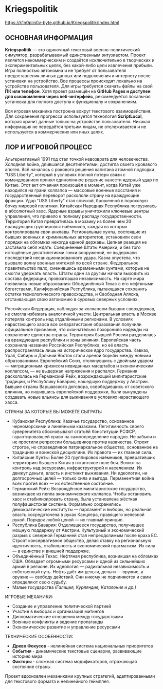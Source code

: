 # Kriegspolitik
https://k1n0piin0v-byte.github.io/Kriegspolitik/Index.html

## ОСНОВНАЯ ИНФОРМАЦИЯ

**Kriegspolitik** — это одиночный текстовый военно-политический симулятор, разрабатываемый единственным энтузиастом. Проект является некоммерческим и создаётся исключительно в творческих и экспериментальных целях, без какой-либо цели извлечения прибыли. Игра полностью автономна и не требует от пользователя предоставления личных данных или подключения к интернету после установки на устройство. Все процессы происходят локально на устройстве пользователя. Для игры требуется скачать файлы на свой **ПК или телефон**. Хотя проект размещён на **GitHub Pages и доступен для ознакомления через веб-интерфейс**, рекомендуется локальная установка для полного доступа к функционалу и сохранениям.

Вся игровая механика построена вокруг текстового взаимодействия. Для сохранения прогресса используется технология **ScriptLocal**, которая хранит данные только на устройстве пользователя. Никакая информация не передаётся третьим лицам, не отслеживается и не используется в коммерческих или иных целях.

## ЛОР И ИГРОВОЙ ПРОЦЕСС

Альтернативный 1991 год стал точкой невозврата для человечества. Холодная война, длившаяся десятилетиями, достигла своего кровавого апогея. Всё началось с рокового решения капитана атомной подлодки "USS Liberty", который в условиях полной потери связи с командованием принял единоличное решение нанести ядерный удар по Китаю. Этот акт отчаяния произошёл в момент, когда Китай уже находился на грани коллапса — массовые военные восстания и государственный переворот раскололи страну на враждующие фракции. Удар "USS Liberty" стал спичкой, брошенной в пороховую бочку мировой политики. Китайская Народная Республика погрузилась в абсолютный хаос. Ядерные взрывы уничтожили ключевые центры управления, что привело к полному распаду государственности. Территория Китая превратилась в мозаику из более чем 20 враждующих группировок наёмников, каждая из которых контролировала свои анклавы. Региональные хунты, состоящие из бывших военных и криминальных авторитетов, установили свои порядки на обломках некогда единой державы. Цепная реакция не заставила себя ждать. Соединённые Штаты Америки, и без того истощённые десятилетиями гонки вооружений, не выдержали последствий несанкционированного удара. Казна опустела, что вызвало волну военных мятежей по всей стране. Федеральное правительство пало, сменившись временными хунтами, которые не смогли удержать власть. Штаты один за другим начали выходить из состава федерации, провозглашая независимость. На карте мира появились новые образования: Объединённый Техас с его нефтяными богатствами, Калифорнийская Республика, пытающаяся сохранить остатки технологического превосходства, и Свободная Аляска, отстаивающая свою автономию в суровых северных условиях.

Российская Федерация, наблюдая за коллапсом бывших сверхдержав, не смогла избежать аналогичной участи. Центральная власть в Москве потеряла контроль над отдалёнными регионами. В условиях нарастающего хаоса все сепаратистские образования получили официальное признание, что окончательно похоронило надежды на сохранение единства страны. Территория бывшей России разделилась на враждующие республики и зоны влияния. Европейская часть сохранила название Российская Республика, но её власть распространялась лишь на историческое ядро государства. Кавказ, Урал, Сибирь и Дальний Восток стали ареной борьбы между новыми образованиями. Европейский Союз, столкнувшись с двойным ударом — миграционным кризисом невиданных масштабов и экономическим коллапсом, — не выдержал напряжения и распался. Германия раскололась на Германский Рейх, возрождающий милитаристские традиции, и Республику Баварию, нашедшую поддержку у Австрии. Бывшие страны Варшавского договора, освободившись от советского влияния, но лишившись европейской поддержки, были вынуждены создавать новые альянсы для выживания в условиях нарастающего хаоса.

СТРАНЫ ЗА КОТОРЫЕ ВЫ МОЖЕТЕ СЫГРАТЬ:

* Кубанская Республика:
Казачье государство, основанное черноморскими и линейными казаками. Легитимность своего суверенитета обосновывают статьёй Конституции РСФСР, гарантировавшей право на самоопределение народов. Не забыли и не простили репрессии большевиков против казачества. Строят строгое, но справедливое патриархальное общество, основанное на традициях и воинской дисциплине. Их правота — их главная сила.
* Китайские Хунты:
Более 20 группировок наёмников, превративших территорию бывшего Китая в гигантское поле боя. Воюют за контроль над ресурсами, инфраструктурой и населением. Их движут деньги, власть и инстинкт выживания. Ни идеологии, ни долгосрочных целей — только сила и выгода. Перманентная война всех против всех — их естественное состояние.
* Германский Рейх:
Возрождённое милитаристское государство, возникшее из пепла экономического коллапса. Чтобы остановить хаос и стабилизировать страну, была установлена жёсткая полуфашистская система. Формально сохранились демократические институты — парламент и выборы, но реальная власть сосредоточена в руках Канцлера, правящего железной рукой. Порядок любой ценой — их главный принцип.
* Республика Бавария:
Отделившееся государство, получившее мощную поддержку от Австрии. Культурный и экономический разрыв с северной Германией стал непреодолимым после краха ЕС. Строят консервативное общество, делая ставку на региональную идентичность, стабильность и экономический прагматизм. Их сила — в единстве и внешней поддержке.
* Объединённый Техас:
Нефтяная республика, возникшая на обломках США. Обладает огромными ресурсами и одной из сильнейших армий в регионе. Их идеология — радикальная независимость и собственный путь. Нефть даёт им деньги, деньги — оружие, а оружие — свободу действий. Они никому не подчиняются и сами определяют свою судьбу.
* Малые государства *(Галиция, Курляндия, Каталония и др.)*

ИГРОВЫЕ МЕХАНИКИ:
- Создание и управление политической партией
- Участие в выборах и организация митингов
- Дипломатические отношения между государствами  
- Военные конфликты и ведение пропаганды
- Экономическое развитие и управление ресурсами

ТЕХНИЧЕСКИЕ ОСОБЕННОСТИ:
* **Древо Фокусов** - нелинейная система национальных приоритетов
* **События** - динамические текстовые сценарии, развивающие историю мира
* **Факторы** - сложная система модификаторов, отражающая состояние страны

Проект вдохновлен механиками крупных стратегий, адаптированными для текстового формата и нелинейного геймплея.
